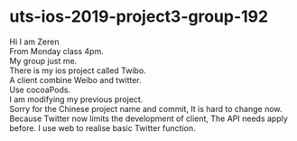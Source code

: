 # uts-ios-2019-project3-group-192

Hi I am Zeren  
From Monday class 4pm.  
My group just me.  
There is my ios project called Twibo.  
A client combine Weibo and twitter.  
Use cocoaPods.  
I am modifying my previous project.  
Sorry for the Chinese project name and commit, It is hard to change now.  
Because Twitter now limits the development of client, The API needs apply before.
I use web to realise basic Twitter function.  
